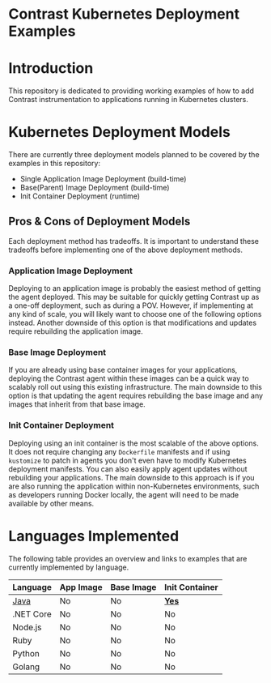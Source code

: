 # Contrast Kubernetes Deployment Examples

# Introduction
This repository is dedicated to providing working examples of how to add Contrast instrumentation to applications running in Kubernetes clusters.

# Kubernetes Deployment Models
There are currently three deployment models planned to be covered by the examples in this repository:
* Single Application Image Deployment (build-time)
* Base(Parent) Image Deployment (build-time)
* Init Container Deployment (runtime)

## Pros & Cons of Deployment Models
Each deployment method has tradeoffs. It is important to understand these tradeoffs before implementing one of the above deployment methods.

### Application Image Deployment
Deploying to an application image is probably the easiest method of getting the agent deployed. This may be suitable for quickly getting Contrast up as a one-off deployment, such as during a POV. However, if implementing at any kind of scale, you will likely want to choose one of the following options instead. Another downside of this option is that  modifications and updates require rebuilding the application image.

### Base Image Deployment
If you are already using base container images for your applications, deploying the Contrast agent within these images can be a quick way to scalably roll out using this existing infrastructure. The main downside to this option is that updating the agent requires rebuilding the base image and any images that inherit from that base image.

### Init Container Deployment
Deploying using an init container is the most scalable of the above options. It does not require changing any `Dockerfile` manifests and if using `kustomize` to patch in agents you don't even have to modify Kubernetes deployment manifests. You can also easily apply agent updates without rebuilding your applications. The main downside to this approach is if you are also running the application within non-Kubernetes environments, such as developers running Docker locally, the agent will need to be made available by other means.

# Languages Implemented
The following table provides an overview and links to examples that are currently implemented by language.

| Language     | App Image     | Base Image     | Init Container                 |
| --------     | ------------- | -------------- | ------------------------------ |
| [Java](java) | No            | No             | [**Yes**](java/init_container) |
| .NET Core    | No            | No             | No                             |
| Node.js      | No            | No             | No                             |
| Ruby         | No            | No             | No                             |
| Python       | No            | No             | No                             |
| Golang       | No            | No             | No                             |
